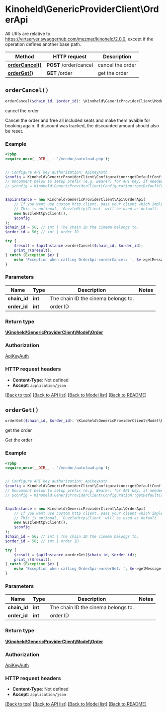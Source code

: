 # Kinoheld\GenericProviderClient\OrderApi

All URIs are relative to https://virtserver.swaggerhub.com/mezmer/kinoheld/2.0.0, except if the operation defines another base path.

| Method | HTTP request | Description |
| ------------- | ------------- | ------------- |
| [**orderCancel()**](OrderApi.md#orderCancel) | **POST** /order/cancel | cancel the order |
| [**orderGet()**](OrderApi.md#orderGet) | **GET** /order | get the order |


## `orderCancel()`

```php
orderCancel($chain_id, $order_id): \Kinoheld\GenericProviderClient\Model\Order
```

cancel the order

Cancel the order and free all included seats and make them avaible for booking again. If discount was tracked, the discounted amount should also be reset.

### Example

```php
<?php
require_once(__DIR__ . '/vendor/autoload.php');


// Configure API key authorization: ApiKeyAuth
$config = Kinoheld\GenericProviderClient\Configuration::getDefaultConfiguration()->setApiKey('X-API-Key', 'YOUR_API_KEY');
// Uncomment below to setup prefix (e.g. Bearer) for API key, if needed
// $config = Kinoheld\GenericProviderClient\Configuration::getDefaultConfiguration()->setApiKeyPrefix('X-API-Key', 'Bearer');


$apiInstance = new Kinoheld\GenericProviderClient\Api\OrderApi(
    // If you want use custom http client, pass your client which implements `GuzzleHttp\ClientInterface`.
    // This is optional, `GuzzleHttp\Client` will be used as default.
    new GuzzleHttp\Client(),
    $config
);
$chain_id = 56; // int | The chain ID the cinema belongs to.
$order_id = 56; // int | order ID

try {
    $result = $apiInstance->orderCancel($chain_id, $order_id);
    print_r($result);
} catch (Exception $e) {
    echo 'Exception when calling OrderApi->orderCancel: ', $e->getMessage(), PHP_EOL;
}
```

### Parameters

| Name | Type | Description  | Notes |
| ------------- | ------------- | ------------- | ------------- |
| **chain_id** | **int**| The chain ID the cinema belongs to. | |
| **order_id** | **int**| order ID | |

### Return type

[**\Kinoheld\GenericProviderClient\Model\Order**](../Model/Order.md)

### Authorization

[ApiKeyAuth](../../README.md#ApiKeyAuth)

### HTTP request headers

- **Content-Type**: Not defined
- **Accept**: `application/json`

[[Back to top]](#) [[Back to API list]](../../README.md#endpoints)
[[Back to Model list]](../../README.md#models)
[[Back to README]](../../README.md)

## `orderGet()`

```php
orderGet($chain_id, $order_id): \Kinoheld\GenericProviderClient\Model\Order
```

get the order

Get the order

### Example

```php
<?php
require_once(__DIR__ . '/vendor/autoload.php');


// Configure API key authorization: ApiKeyAuth
$config = Kinoheld\GenericProviderClient\Configuration::getDefaultConfiguration()->setApiKey('X-API-Key', 'YOUR_API_KEY');
// Uncomment below to setup prefix (e.g. Bearer) for API key, if needed
// $config = Kinoheld\GenericProviderClient\Configuration::getDefaultConfiguration()->setApiKeyPrefix('X-API-Key', 'Bearer');


$apiInstance = new Kinoheld\GenericProviderClient\Api\OrderApi(
    // If you want use custom http client, pass your client which implements `GuzzleHttp\ClientInterface`.
    // This is optional, `GuzzleHttp\Client` will be used as default.
    new GuzzleHttp\Client(),
    $config
);
$chain_id = 56; // int | The chain ID the cinema belongs to.
$order_id = 56; // int | order ID

try {
    $result = $apiInstance->orderGet($chain_id, $order_id);
    print_r($result);
} catch (Exception $e) {
    echo 'Exception when calling OrderApi->orderGet: ', $e->getMessage(), PHP_EOL;
}
```

### Parameters

| Name | Type | Description  | Notes |
| ------------- | ------------- | ------------- | ------------- |
| **chain_id** | **int**| The chain ID the cinema belongs to. | |
| **order_id** | **int**| order ID | |

### Return type

[**\Kinoheld\GenericProviderClient\Model\Order**](../Model/Order.md)

### Authorization

[ApiKeyAuth](../../README.md#ApiKeyAuth)

### HTTP request headers

- **Content-Type**: Not defined
- **Accept**: `application/json`

[[Back to top]](#) [[Back to API list]](../../README.md#endpoints)
[[Back to Model list]](../../README.md#models)
[[Back to README]](../../README.md)
